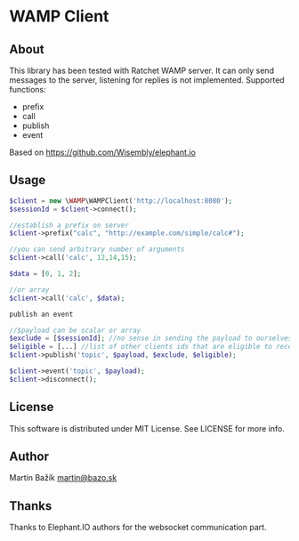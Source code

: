 # WAMP Client

## About

This library has been tested with Ratchet WAMP server. It can only send messages to the server, listening for replies is not implemented.
Supported functions:
 - prefix
 - call
 - publish
 - event

Based on https://github.com/Wisembly/elephant.io

## Usage

```php
$client = new \WAMP\WAMPClient('http://localhost:8080');
$sessionId = $client->connect();

//establish a prefix on server
$client->prefix("calc", "http://example.com/simple/calc#");

//you can send arbitrary number of arguments
$client->call('calc', 12,14,15);

$data = [0, 1, 2];

//or array
$client->call('calc', $data);

publish an event

//$payload can be scalar or array
$exclude = [$sessionId]; //no sense in sending the payload to ourselves
$eligible = [...] //list of other clients ids that are eligible to receive this payload
$client->publish('topic', $payload, $exclude, $eligible);

$client->event('topic', $payload);
$client->disconnect();
```

## License

This software is distributed under MIT License. See LICENSE for more info.

## Author

Martin Bažík <martin@bazo.sk>

## Thanks

Thanks to Elephant.IO authors for the websocket communication part.
